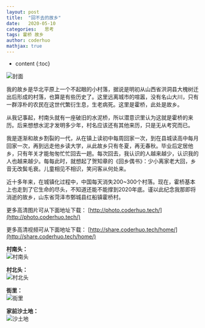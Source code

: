 ```yaml
---
layout: post  
title:  "回不去的故乡"  
date:   2020-05-10  
categories:   思考
tags: 霍桥 故乡
author: coderhuo  
mathjax: true
---
```


* content
{:toc}  

![封面](http://data.coderhuo.tech/blog/home/cover.jpg)





我的故乡是华北平原上一个不起眼的小村落，据说是明初从山西省洪洞县大槐树迁出后形成的村落，也算是有些历史了。这里远离城市的喧嚣，没有名山大川，只有一群淳朴的农民在这世代繁衍生息，生老病死。这里是霍桥，此处是故乡。

从我记事起，村南头就有一座破旧的水泥桥，所以潜意识里认为这就是霍桥的来历。后来想想水泥才发明多少年，村名应该还有其他来历，只是无从考究而已。

我是逐渐和故乡割裂的一代，从在镇上读初中每周回家一次，到在县城读高中每月回家一次，再到远走他乡读大学，从此故乡只有冬夏，再无春秋。毕业后定居他乡，只有年关才能匆匆忙忙回去一趟。每次回去，我认识的人越来越少，认识我的人也越来越少。每每此时，就想起了贺知章的《回乡偶书》：少小离家老大回，乡音无改鬓毛衰。儿童相见不相识，笑问客从何处来。

近十多年来，在城镇化过程中，中国每天消失200~300个村落。现在，霍桥基本上也走到了它生命的尽头，不知道还能不能撑到2020年底。谨以此纪念我那即将消逝的故乡，山东省菏泽市鄄城县红船镇霍桥村。  


更多高清图片可从下面地址下载：
  [http://photo.coderhuo.tech/](http://photo.coderhuo.tech/)

更多高清视频可从下面地址下载：
  [http://share.coderhuo.tech/home/](http://share.coderhuo.tech/home/)

**村南头：**  
![村南头](http://data.coderhuo.tech/blog/home/south.jpg)  

**村北头：**  
![村北头](http://data.coderhuo.tech/blog/home/north.jpg)  

**街里：**  
![街里](http://data.coderhuo.tech/blog/home/center.jpg)  

**家前沙土地：**  
![沙土地](http://data.coderhuo.tech/blog/home/former_orchard.jpg)  
